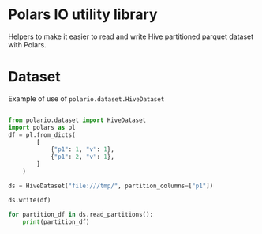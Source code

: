 Polars IO utility library
=================

Helpers to make it easier to read and write Hive partitioned parquet dataset with Polars.


Dataset
=======
Example of use of `polario.dataset.HiveDataset`
```python

from polario.dataset import HiveDataset
import polars as pl
df = pl.from_dicts(
        [
            {"p1": 1, "v": 1},
            {"p1": 2, "v": 1},
        ]
    )

ds = HiveDataset("file:///tmp/", partition_columns=["p1"])

ds.write(df)

for partition_df in ds.read_partitions():
    print(partition_df)

```